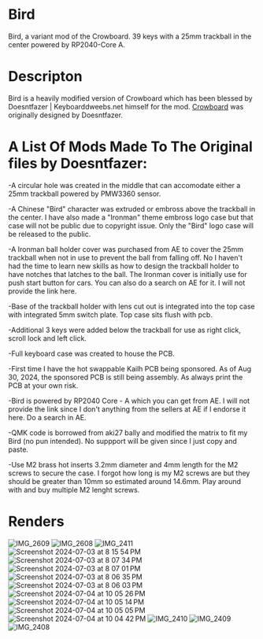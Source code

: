 # Bird
Bird, a variant mod of the Crowboard.  39 keys with a 25mm trackball in the center powered by RP2040-Core A.

# Descripton
Bird is a heavily modified version of Crowboard which has been blessed by Doesntfazer | Keyboarddweebs.net himself for the mod. [Crowboard](https://github.com/doesntfazer/CrowBoard) was originally designed by Doesntfazer.

# A List Of Mods Made To The Original files by Doesntfazer:

-A circular hole was created in the middle that can accomodate either a 25mm trackball powered by PMW3360 sensor.

-A Chinese "Bird" character was extruded or embross above the trackball in the center. I have also made a "Ironman" theme embross logo case but that case will not be public due to copyright issue. 
Only the "Bird" logo case will be released to the public.

-A Ironman ball holder cover was purchased from AE to cover the 25mm trackball when not in use to prevent the ball from falling off. No I haven't had the time to learn new skills as how to design the
trackball holder to have notches that latches to the ball. The Ironman cover is initially use for push start button for cars. You can also do a search on AE for it. I will not provide the link here.

-Base of the trackball holder with lens cut out is integrated into the top case with integrated 5mm switch plate. Top case sits flush with pcb.

-Additional 3 keys were added below the trackball for use as right click, scroll lock and left click.

-Full keyboard case was created to house the PCB.

-First time I have the hot swappable Kailh PCB being sponsored. As of Aug 30, 2024, the sponsored PCB is still being assembly. As always print the PCB at your own risk.

-Bird is powered by RP2040 Core - A which you can get from AE. I will not provide the link since I don't anything from the sellers at AE if I endorse it here. Do a search in AE.

-QMK code is borrowed from aki27 bally and modified the matrix to fit my Bird (no pun intended). No suppport will be given since I just copy and paste.

-Use M2 brass hot inserts 3.2mm diameter and 4mm length for the M2 screws to secure the case. I forgot how long is my M2 screws are but they should be greater than 10mm so estimated around 14.6mm. Play around with and buy multiple M2 lenght screws.

# Renders
![IMG_2609](https://github.com/user-attachments/assets/223fefb8-27f1-4b50-b755-11ceb813f4c6)
![IMG_2608](https://github.com/user-attachments/assets/3366437d-62d1-4d7b-a124-2eb20dc98f2e)
![IMG_2411](https://github.com/user-attachments/assets/1b0e5a2f-2d2e-4276-87bd-5c1ddd8f8ebc)
![Screenshot 2024-07-03 at 8 15 54 PM](https://github.com/user-attachments/assets/4d3c1b0d-0bc4-465f-aaa1-b9a0a5e14d99)
![Screenshot 2024-07-03 at 8 07 34 PM](https://github.com/user-attachments/assets/6e28154b-facb-4aab-b1a1-c887faaf3fc8)
![Screenshot 2024-07-03 at 8 07 01 PM](https://github.com/user-attachments/assets/54d0b703-9a29-4c03-949e-3f99637f9501)
![Screenshot 2024-07-03 at 8 06 35 PM](https://github.com/user-attachments/assets/d3426c3f-58d5-4864-b514-27558306725e)
![Screenshot 2024-07-03 at 8 06 03 PM](https://github.com/user-attachments/assets/86410ece-c648-47f7-9866-9706d66f4964)
![Screenshot 2024-07-04 at 10 05 26 PM](https://github.com/user-attachments/assets/e0bcdf14-9112-4552-8bb5-2668016e9b85)
![Screenshot 2024-07-04 at 10 05 14 PM](https://github.com/user-attachments/assets/93c76206-39eb-4889-acdf-2fa6b6f51195)
![Screenshot 2024-07-04 at 10 05 05 PM](https://github.com/user-attachments/assets/6707c23e-bfda-43f7-bb66-db2cd487fa5b)
![Screenshot 2024-07-04 at 10 04 42 PM](https://github.com/user-attachments/assets/bf9f9c77-b29e-46b8-a4a1-869e7f794586)
![IMG_2410](https://github.com/user-attachments/assets/5f48263c-eff7-47bd-941c-333c62a67131)
![IMG_2409](https://github.com/user-attachments/assets/2dd7118f-b327-4d28-b829-12cef11cb815)
![IMG_2408](https://github.com/user-attachments/assets/9a14033c-03e2-4a3a-8083-2b5570c42469)
